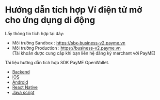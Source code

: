 # Hướng dẫn tích hợp Ví điện tử mở cho ứng dụng di động
Lấy thông tin tích hợp tại đây:
- Môi trường Sandbox : https://sbx-business-v2.payme.vn
- Môi trường Production : https://business-v2.payme.vn  
(Tài khoản được cung cấp khi bạn liên hệ đăng ký merchant với PayME)

Tài liệu hướng dẫn tích hợp SDK PayME OpenWallet.
- [Backend](https://github.com/PayME-Tech/OpenEWallet/wiki/Backend)
- [iOS](https://github.com/PayME-Tech/PayME-SDK-IOS/blob/master/README.md)
- [Android](https://github.com/PayME-Tech/PayME-SDK-Android-Example/blob/main/README.md)
- [React Native](https://www.npmjs.com/package/react-native-payme-sdk)
- [Java script](https://github.com/PayME-Tech/PayME-SDK-JS-Example/blob/main/README.md)

